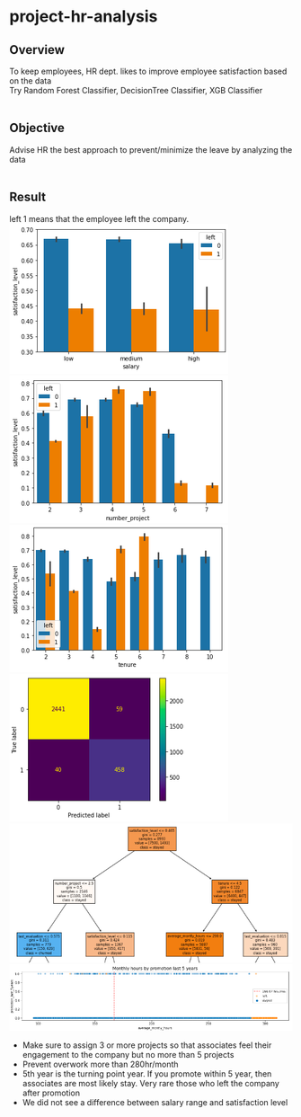 # project-hr-analysis

## Overview<br>
  To keep employees, HR dept. likes to improve employee satisfaction based on the data<br>
  Try  Random Forest Classifier, DecisionTree Classifier, XGB Classifier<br>
<br>
## Objective<br>
  Advise HR the best approach to prevent/minimize the leave by analyzing the data<br>
<br>
## Result<br>
left 1 means that the employee left the company.<br> 
![graph 1](/assets/graph_1.png)![graph 2](/assets/graph_2.png)<br>
![graph 3](/assets/graph_3.png)![graph 4](/assets/graph_4.png)<br>
![graph 5](/assets/graph_5.png)![graph 6](/assets/graph_6.png)<br>
  * Make sure to assign 3 or more projects so that associates feel their engagement to the company but no more than 5 projects<br>
  * Prevent overwork more than 280hr/month<br>
  * 5th year is the turning point year. If you promote within 5 year, then associates are most likely stay. Very rare those who left the company after promotion<br>
  * We did not see a difference between salary range and satisfaction level<br>
<br>


